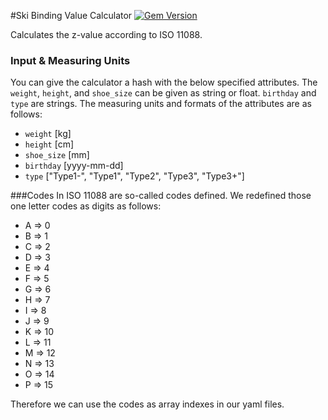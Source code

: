 #Ski Binding Value Calculator
[![Gem Version](https://badge.fury.io/rb/ski_binding_calculator.png)](http://badge.fury.io/rb/ski_binding_calculator)

Calculates the z-value according to ISO 11088.

### Input & Measuring Units
You can give the calculator a hash with the below specified attributes. The <code>weight</code>, <code>height</code>, and <code>shoe_size</code> can be given as string or float. <code>birthday</code> and <code>type</code> are strings. The measuring units and formats of the attributes are as follows:
 
- <code>weight</code> [kg]
- <code>height</code> [cm]
- <code>shoe_size</code> [mm]
- <code>birthday</code> [yyyy-mm-dd]
- <code>type</code> ["Type1-", "Type1", "Type2", "Type3", "Type3+"]

###Codes
In ISO 11088 are so-called codes defined. We redefined those one letter codes as digits as follows:
- A => 0
- B => 1
- C => 2
- D => 3
- E => 4
- F => 5
- G => 6
- H => 7
- I => 8
- J => 9
- K => 10
- L => 11
- M => 12
- N => 13
- O => 14
- P => 15

Therefore we can use the codes as array indexes in our yaml files.